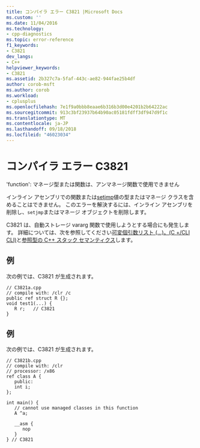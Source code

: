 ```yaml
---
title: コンパイラ エラー C3821 |Microsoft Docs
ms.custom: ''
ms.date: 11/04/2016
ms.technology:
- cpp-diagnostics
ms.topic: error-reference
f1_keywords:
- C3821
dev_langs:
- C++
helpviewer_keywords:
- C3821
ms.assetid: 2b327c7a-5faf-443c-ae82-944fae25b4df
author: corob-msft
ms.author: corob
ms.workload:
- cplusplus
ms.openlocfilehash: 7e1f9a0bbb8eaae6b316b3d00e4201b2b64222ac
ms.sourcegitcommit: 913c3bf23937b64b90ac05181fdff3df947d9f1c
ms.translationtype: MT
ms.contentlocale: ja-JP
ms.lasthandoff: 09/18/2018
ms.locfileid: "46023034"
---
```

# <a name="compiler-error-c3821"></a>コンパイラ エラー C3821

'function': マネージ型または関数は、アンマネージ関数で使用できません

インライン アセンブリでの関数または[setjmp](../../c-runtime-library/reference/setjmp.md)値の型またはマネージ クラスを含めることはできません。 このエラーを解決するには、インライン アセンブリを削除し、`setjmp`またはマネージ オブジェクトを削除します。

C3821 は、自動ストレージ vararg 関数で使用しようとする場合にも発生します。  詳細については、次を参照してください[可変個引数リスト (...)。(C +/CLI CLI)](../../windows/variable-argument-lists-dot-dot-dot-cpp-cli.md)と[参照型の C++ スタック セマンティクス](../../dotnet/cpp-stack-semantics-for-reference-types.md)します。

## <a name="example"></a>例

次の例では、C3821 が生成されます。

```
// C3821a.cpp
// compile with: /clr /c
public ref struct R {};
void test1(...) {
   R r;   // C3821
}
```

## <a name="example"></a>例

次の例では、C3821 が生成されます。

```
// C3821b.cpp
// compile with: /clr
// processor: /x86
ref class A {
   public:
   int i;
};

int main() {
   // cannot use managed classes in this function
   A ^a;

   __asm {
      nop
   }
} // C3821
```
